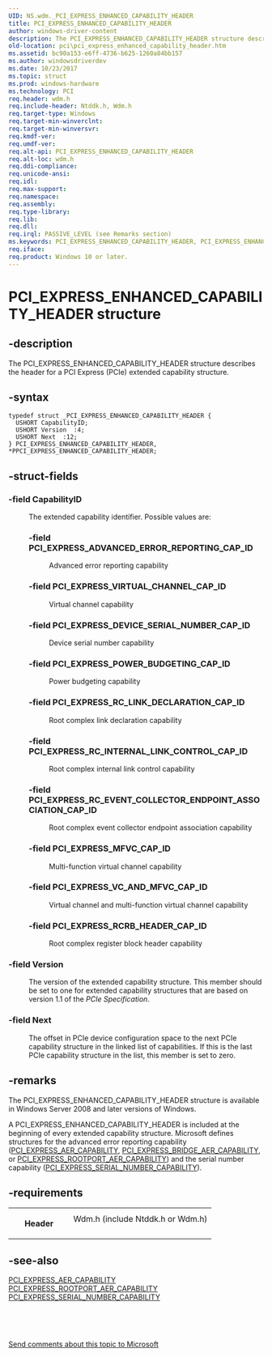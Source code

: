 ```yaml
---
UID: NS.wdm._PCI_EXPRESS_ENHANCED_CAPABILITY_HEADER
title: PCI_EXPRESS_ENHANCED_CAPABILITY_HEADER
author: windows-driver-content
description: The PCI_EXPRESS_ENHANCED_CAPABILITY_HEADER structure describes the header for a PCI Express (PCIe) extended capability structure.
old-location: pci\pci_express_enhanced_capability_header.htm
ms.assetid: bc90a153-e6ff-4736-b625-1260a84bb157
ms.author: windowsdriverdev
ms.date: 10/23/2017
ms.topic: struct
ms.prod: windows-hardware
ms.technology: PCI
req.header: wdm.h
req.include-header: Ntddk.h, Wdm.h
req.target-type: Windows
req.target-min-winverclnt: 
req.target-min-winversvr: 
req.kmdf-ver: 
req.umdf-ver: 
req.alt-api: PCI_EXPRESS_ENHANCED_CAPABILITY_HEADER
req.alt-loc: wdm.h
req.ddi-compliance: 
req.unicode-ansi: 
req.idl: 
req.max-support: 
req.namespace: 
req.assembly: 
req.type-library: 
req.lib: 
req.dll: 
req.irql: PASSIVE_LEVEL (see Remarks section)
ms.keywords: PCI_EXPRESS_ENHANCED_CAPABILITY_HEADER, PCI_EXPRESS_ENHANCED_CAPABILITY_HEADER, *PPCI_EXPRESS_ENHANCED_CAPABILITY_HEADER
req.iface: 
req.product: Windows 10 or later.
---
```


# PCI_EXPRESS_ENHANCED_CAPABILITY_HEADER structure



## -description
<p>The PCI_EXPRESS_ENHANCED_CAPABILITY_HEADER structure describes the header for a PCI Express (PCIe) extended capability structure.</p>


## -syntax

````
typedef struct _PCI_EXPRESS_ENHANCED_CAPABILITY_HEADER {
  USHORT CapabilityID;
  USHORT Version  :4;
  USHORT Next  :12;
} PCI_EXPRESS_ENHANCED_CAPABILITY_HEADER, *PPCI_EXPRESS_ENHANCED_CAPABILITY_HEADER;
````


## -struct-fields
<dl>

### -field <b>CapabilityID</b>

<dd>
<p>The extended capability identifier. Possible values are:</p>
<p></p>
<dl>

### -field <a id="PCI_EXPRESS_ADVANCED_ERROR_REPORTING_CAP_ID"></a><a id="pci_express_advanced_error_reporting_cap_id"></a>PCI_EXPRESS_ADVANCED_ERROR_REPORTING_CAP_ID

<dd>
<p>Advanced error reporting capability</p>
</dd>

### -field <a id="PCI_EXPRESS_VIRTUAL_CHANNEL_CAP_ID"></a><a id="pci_express_virtual_channel_cap_id"></a>PCI_EXPRESS_VIRTUAL_CHANNEL_CAP_ID

<dd>
<p>Virtual channel capability</p>
</dd>

### -field <a id="PCI_EXPRESS_DEVICE_SERIAL_NUMBER_CAP_ID"></a><a id="pci_express_device_serial_number_cap_id"></a>PCI_EXPRESS_DEVICE_SERIAL_NUMBER_CAP_ID

<dd>
<p>Device serial number capability</p>
</dd>

### -field <a id="PCI_EXPRESS_POWER_BUDGETING_CAP_ID"></a><a id="pci_express_power_budgeting_cap_id"></a>PCI_EXPRESS_POWER_BUDGETING_CAP_ID

<dd>
<p>Power budgeting capability</p>
</dd>

### -field <a id="PCI_EXPRESS_RC_LINK_DECLARATION_CAP_ID"></a><a id="pci_express_rc_link_declaration_cap_id"></a>PCI_EXPRESS_RC_LINK_DECLARATION_CAP_ID

<dd>
<p>Root complex link declaration capability</p>
</dd>

### -field <a id="PCI_EXPRESS_RC_INTERNAL_LINK_CONTROL_CAP_ID"></a><a id="pci_express_rc_internal_link_control_cap_id"></a>PCI_EXPRESS_RC_INTERNAL_LINK_CONTROL_CAP_ID

<dd>
<p>Root complex internal link control capability</p>
</dd>

### -field <a id="PCI_EXPRESS_RC_EVENT_COLLECTOR_ENDPOINT_ASSOCIATION_CAP_ID"></a><a id="pci_express_rc_event_collector_endpoint_association_cap_id"></a>PCI_EXPRESS_RC_EVENT_COLLECTOR_ENDPOINT_ASSOCIATION_CAP_ID

<dd>
<p>Root complex event collector endpoint association capability</p>
</dd>

### -field <a id="PCI_EXPRESS_MFVC_CAP_ID"></a><a id="pci_express_mfvc_cap_id"></a>PCI_EXPRESS_MFVC_CAP_ID

<dd>
<p>Multi-function virtual channel capability</p>
</dd>

### -field <a id="PCI_EXPRESS_VC_AND_MFVC_CAP_ID"></a><a id="pci_express_vc_and_mfvc_cap_id"></a>PCI_EXPRESS_VC_AND_MFVC_CAP_ID

<dd>
<p>Virtual channel and multi-function virtual channel capability</p>
</dd>

### -field <a id="PCI_EXPRESS_RCRB_HEADER_CAP_ID"></a><a id="pci_express_rcrb_header_cap_id"></a>PCI_EXPRESS_RCRB_HEADER_CAP_ID

<dd>
<p>Root complex register block header capability</p>
</dd>
</dl>
</dd>

### -field <b>Version</b>

<dd>
<p>The version of the extended capability structure. This member should be set to one for extended capability structures that are based on version 1.1 of the <i>PCIe Specification</i>.</p>
</dd>

### -field <b>Next</b>

<dd>
<p>The offset in PCIe device configuration space to the next PCIe capability structure in the linked list of capabilities. If this is the last PCIe capability structure in the list, this member is set to zero.</p>
</dd>
</dl>

## -remarks
<p>The PCI_EXPRESS_ENHANCED_CAPABILITY_HEADER structure is available in Windows Server 2008 and later versions of Windows.</p>

<p>A PCI_EXPRESS_ENHANCED_CAPABILITY_HEADER is included at the beginning of every extended capability structure. Microsoft defines structures for the advanced error reporting capability (<a href="https://msdn.microsoft.com/library/windows/hardware/ff537457">PCI_EXPRESS_AER_CAPABILITY</a>, <a href="https://msdn.microsoft.com/library/windows/hardware/ff537458">PCI_EXPRESS_BRIDGE_AER_CAPABILITY</a>, or <a href="https://msdn.microsoft.com/library/windows/hardware/ff537472">PCI_EXPRESS_ROOTPORT_AER_CAPABILITY</a>) and the serial number capability (<a href="https://msdn.microsoft.com/library/windows/hardware/ff537558">PCI_EXPRESS_SERIAL_NUMBER_CAPABILITY</a>).</p>

## -requirements
<table>
<tr>
<th width="30%">
<p>Header</p>
</th>
<td width="70%">
<dl>
<dt>Wdm.h (include Ntddk.h or Wdm.h)</dt>
</dl>
</td>
</tr>
</table>

## -see-also
<dl>
<dt>
<a href="https://msdn.microsoft.com/library/windows/hardware/ff537457">PCI_EXPRESS_AER_CAPABILITY</a>
</dt>
<dt>
<a href="https://msdn.microsoft.com/library/windows/hardware/ff537472">PCI_EXPRESS_ROOTPORT_AER_CAPABILITY</a>
</dt>
<dt>
<a href="https://msdn.microsoft.com/library/windows/hardware/ff537558">PCI_EXPRESS_SERIAL_NUMBER_CAPABILITY</a>
</dt>
</dl>
<p> </p>
<p> </p>
<p><a href="mailto:wsddocfb@microsoft.com?subject=Documentation%20feedback [PCI\buses]:%20PCI_EXPRESS_ENHANCED_CAPABILITY_HEADER structure%20 RELEASE:%20(10/23/2017)&amp;body=%0A%0APRIVACY STATEMENT%0A%0AWe use your feedback to improve the documentation. We don't use your email address for any other purpose, and we'll remove your email address from our system after the issue that you're reporting is fixed. While we're working to fix this issue, we might send you an email message to ask for more info. Later, we might also send you an email message to let you know that we've addressed your feedback.%0A%0AFor more info about Microsoft's privacy policy, see http://privacy.microsoft.com/en-us/default.aspx." title="Send comments about this topic to Microsoft">Send comments about this topic to Microsoft</a></p>
